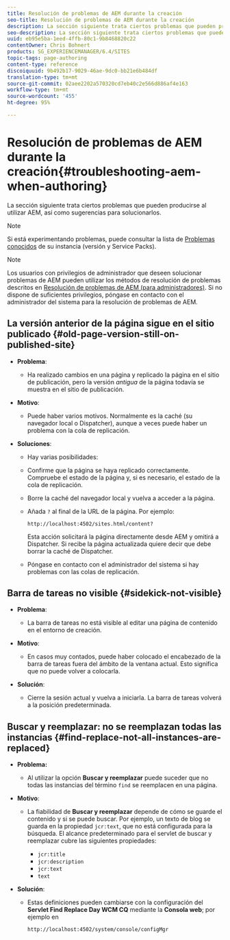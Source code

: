 ```yaml
---
title: Resolución de problemas de AEM durante la creación
seo-title: Resolución de problemas de AEM durante la creación
description: La sección siguiente trata ciertos problemas que pueden producirse al utilizar AEM, así como sugerencias para solucionarlos.
seo-description: La sección siguiente trata ciertos problemas que pueden producirse al utilizar AEM, así como sugerencias para solucionarlos.
uuid: eb95e5ba-1eed-4ffb-80c1-9b8468820c22
contentOwner: Chris Bohnert
products: SG_EXPERIENCEMANAGER/6.4/SITES
topic-tags: page-authoring
content-type: reference
discoiquuid: 9b492b17-9029-46ae-9dc0-bb21e6b484df
translation-type: tm+mt
source-git-commit: 02aee2202a570320cd7eb40c2e566d886af4e163
workflow-type: tm+mt
source-wordcount: '455'
ht-degree: 95%

---
```



# Resolución de problemas de AEM durante la creación{#troubleshooting-aem-when-authoring}

La sección siguiente trata ciertos problemas que pueden producirse al utilizar AEM, así como sugerencias para solucionarlos.

>[!NOTE]
>
>Si está experimentando problemas, puede consultar la lista de [Problemas conocidos](/help/release-notes/known-issues.md) de su instancia (versión y Service Packs).

>[!NOTE]
>
>Los usuarios con privilegios de administrador que deseen solucionar problemas de AEM pueden utilizar los métodos de resolución de problemas descritos en [Resolución de problemas de AEM (para administradores)](/help/sites-administering/troubleshoot.md). Si no dispone de suficientes privilegios, póngase en contacto con el administrador del sistema para la resolución de problemas de AEM.

## La versión anterior de la página sigue en el sitio publicado {#old-page-version-still-on-published-site}

* **Problema**:

   * Ha realizado cambios en una página y replicado la página en el sitio de publicación, pero la versión *antigua* de la página todavía se muestra en el sitio de publicación.

* **Motivo**:

   * Puede haber varios motivos. Normalmente es la caché (su navegador local o Dispatcher), aunque a veces puede haber un problema con la cola de replicación.

* **Soluciones**:

   * Hay varias posibilidades:
   * Confirme que la página se haya replicado correctamente. Compruebe el estado de la página y, si es necesario, el estado de la cola de replicación.
   * Borre la caché del navegador local y vuelva a acceder a la página.
   * Añada `?` al final de la URL de la página. Por ejemplo:

      `http://localhost:4502/sites.html/content?`

      Esta acción solicitará la página directamente desde AEM y omitirá a Dispatcher. Si recibe la página actualizada quiere decir que debe borrar la caché de Dispatcher.

   * Póngase en contacto con el administrador del sistema si hay problemas con las colas de replicación.

## Barra de tareas no visible {#sidekick-not-visible}

* **Problema**:

   * La barra de tareas no está visible al editar una página de contenido en el entorno de creación.

* **Motivo**:

   * En casos muy contados, puede haber colocado el encabezado de la barra de tareas fuera del ámbito de la ventana actual. Esto significa que no puede volver a colocarla.

* **Solución**:

   * Cierre la sesión actual y vuelva a iniciarla. La barra de tareas volverá a la posición predeterminada.

## Buscar y reemplazar: no se reemplazan todas las instancias {#find-replace-not-all-instances-are-replaced}

* **Problema:**

   * Al utilizar la opción **Buscar y reemplazar** puede suceder que no todas las instancias del término `find` se reemplacen en una página.

* **Motivo**:

   * La fiabilidad de **Buscar y reemplazar** depende de cómo se guarde el contenido y si se puede buscar. Por ejemplo, un texto de blog se guarda en la propiedad `jcr:text`, que no está configurada para la búsqueda. El alcance predeterminado para el servlet de buscar y reemplazar cubre las siguientes propiedades:

      * `jcr:title`
      * `jcr:description`
      * `jcr:text`
      * `text`

* **Solución**:

   * Estas definiciones pueden cambiarse con la configuración del **Servlet Find Replace Day WCM CQ** mediante la **Consola web**; por ejemplo en

      `http://localhost:4502/system/console/configMgr`

